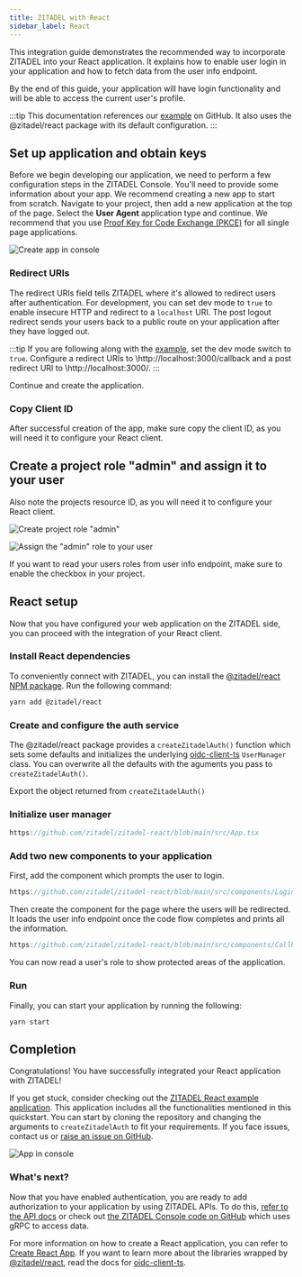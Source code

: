 ```yaml
---
title: ZITADEL with React
sidebar_label: React
---
```


This integration guide demonstrates the recommended way to incorporate ZITADEL into your React application.
It explains how to enable user login in your application and how to fetch data from the user info endpoint.

By the end of this guide, your application will have login functionality and will be able to access the current user's profile.

:::tip
This documentation references our [example](https://github.com/zitadel/zitadel-react) on GitHub.
It also uses the @zitadel/react package with its default configuration.
:::

## Set up application and obtain keys

Before we begin developing our application, we need to perform a few configuration steps in the ZITADEL Console.
You'll need to provide some information about your app.
We recommend creating a new app to start from scratch.
Navigate to your project, then add a new application at the top of the page.
Select the **User Agent** application type and continue.
We recommend that you use [Proof Key for Code Exchange (PKCE)](/apis/openidoauth/grant-types#proof-key-for-code-exchange) for all single page applications.

![Create app in console](/img/react/app-create.png)

### Redirect URIs

The redirect URIs field tells ZITADEL where it's allowed to redirect users after authentication. For development, you can set dev mode to `true` to enable insecure HTTP and redirect to a `localhost` URI.
The post logout redirect sends your users back to a public route on your application after they have logged out.

:::tip
If you are following along with the [example](https://github.com/zitadel/zitadel-react), set the dev mode switch to `true`.
Configure a redirect URIs to \http://localhost:3000/callback and a post redirect URI to \http://localhost:3000/.
:::

Continue and create the application.

### Copy Client ID

After successful creation of the app, make sure copy the client ID, as you will need it to configure your React client.

## Create a project role "admin" and assign it to your user

Also note the projects resource ID, as you will need it to configure your React client.

![Create project role "admin"](/img/react/project-role.png)

![Assign the "admin" role to your user](/img/react/project-authz.png)

If you want to read your users roles from user info endpoint, make sure to enable the checkbox in your project.

## React setup

Now that you have configured your web application on the ZITADEL side, you can proceed with the integration of your React client.

### Install React dependencies

To conveniently connect with ZITADEL, you can install the [@zitadel/react NPM package](https://www.npmjs.com/package/@zitadel/react). Run the following command:

```bash
yarn add @zitadel/react
```

### Create and configure the auth service

The @zitadel/react package provides a `createZitadelAuth()` function which sets some defaults and initializes the underlying [oidc-client-ts](https://github.com/authts/oidc-client-ts) `UserManager` class.
You can overwrite all the defaults with the aguments you pass to `createZitadelAuth()`.

Export the object returned from `createZitadelAuth()`

### Initialize user manager

```ts reference
https://github.com/zitadel/zitadel-react/blob/main/src/App.tsx
```

### Add two new components to your application

First, add the component which prompts the user to login.

```ts reference
https://github.com/zitadel/zitadel-react/blob/main/src/components/Login.tsx
```

Then create the component for the page where the users will be redirected.
It loads the user info endpoint once the code flow completes and prints all the information.

```ts reference
https://github.com/zitadel/zitadel-react/blob/main/src/components/Callback.tsx
```

You can now read a user's role to show protected areas of the application.

### Run

Finally, you can start your application by running the following:

```
yarn start
```

## Completion

Congratulations! You have successfully integrated your React application with ZITADEL!

If you get stuck, consider checking out the [ZITADEL React example application](https://github.com/zitadel/zitadel-react).
This application includes all the functionalities mentioned in this quickstart.
You can start by cloning the repository and changing the arguments to `createZitadelAuth` to fit your requirements.
If you face issues, contact us or [raise an issue on GitHub](https://github.com/zitadel/zitadel-react/issues).

![App in console](/img/react/app-screen.png)

### What's next?

Now that you have enabled authentication, you are ready to add authorization to your application by using ZITADEL APIs.
To do this, [refer to the API docs](/apis/introduction) or check out [the ZITADEL Console code on GitHub](https://github.com/zitadel/zitadel) which uses gRPC to access data.

For more information on how to create a React application, you can refer to [Create React App](https://github.com/facebook/create-react-app).
If you want to learn more about the libraries wrapped by [@zitadel/react](https://www.npmjs.com/package/@zitadel/react), read the docs for [oidc-client-ts](https://github.com/authts/oidc-client-ts).

